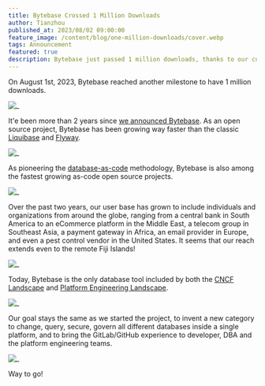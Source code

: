 ```yaml
---
title: Bytebase Crossed 1 Million Downloads
author: Tianzhou
published_at: 2023/08/02 09:00:00
feature_image: /content/blog/one-million-downloads/cover.webp
tags: Announcement
featured: true
description: Bytebase just passed 1 million downloads, thanks to our customers and community users all over the world.
---
```


On August 1st, 2023, Bytebase reached another milestone to have 1 million downloads.

![_](/content/blog/one-million-downloads/download.webp)

It'e been more than 2 years since [we announced Bytebase](/blog/announce-bytebase/). As an open source
project, Bytebase has been growing way faster than the classic [Liquibase](/blog/bytebase-vs-liquibase/) and [Flyway](/blog/bytebase-vs-flyway/).

![_](/content/blog/one-million-downloads/star-history.webp)

As pioneering the [database-as-code](/blog/database-as-code/) methodology, Bytebase is also among
the fastest growing as-code open source projects.

![_](/content/blog/one-million-downloads/as-code.webp)

Over the past two years, our user base has grown to include individuals and organizations from around the globe, ranging from a central bank in South America to an eCommerce platform in the Middle East, a telecom group in Southeast Asia, a payment gateway in Africa, an email provider in Europe, and even a pest control vendor in the United States. It seems that our reach extends even to the remote Fiji Islands!

![_](/content/blog/one-million-downloads/visitor-map.webp)

Today, Bytebase is the only database tool included by both the [CNCF Landscape](https://landscape.cncf.io/?selected=bytebase) and [Platform Engineering Landscape](https://platformengineering.org/tools/bytebase).

![_](/content/blog/one-million-downloads/landscape.webp)

Our goal stays the same as we started the project, to invent a new category to change, query, secure, govern all different databases inside a single platform, and to bring the GitLab/GitHub experience to developer, DBA and the platform engineering
teams.

![_](/content/blog/one-million-downloads/bytebase.webp)

Way to go!
